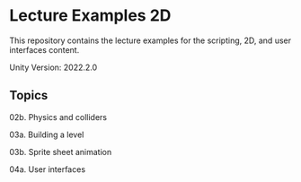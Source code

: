 # Lecture Examples 2D

This repository contains the lecture examples for the scripting, 2D, and user interfaces content.

Unity Version:  2022.2.0

## Topics

02b. Physics and colliders

03a. Building a level

03b. Sprite sheet animation

04a. User interfaces
